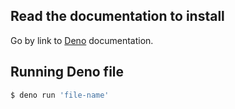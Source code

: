 ## Read the documentation to install

Go by link to [Deno](https://deno.land/) documentation.

## Running Deno file

```bash
$ deno run 'file-name'
```